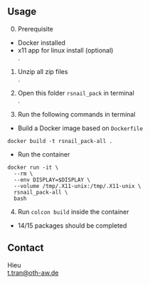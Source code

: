 ## Usage 
0. Prerequisite  
- Docker installed  
- x11 app for linux install (optional)  
.  

1. Unzip all zip files  
.

2. Open this folder `rsnail_pack` in terminal  
.  

3. Run the following commands in terminal  
  
- Build a Docker image based on `Dockerfile`  

``` 
docker build -t rsnail_pack-all . 
```
  
- Run the container  

```
docker run -it \
  --rm \
  --env DISPLAY=$DISPLAY \
  --volume /tmp/.X11-unix:/tmp/.X11-unix \
  rsnail_pack-all \
  bash
```

4. Run `colcon build` inside the container  
- 14/15 packages should be completed

## Contact 
Hieu  
t.tran@oth-aw.de